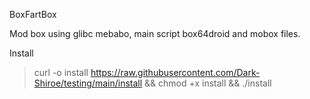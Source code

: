 BoxFartBox

Mod box using glibc mebabo, main script box64droid and mobox files.

Install

> curl -o install https://raw.githubusercontent.com/Dark-Shiroe/testing/main/install && chmod +x install && ./install

